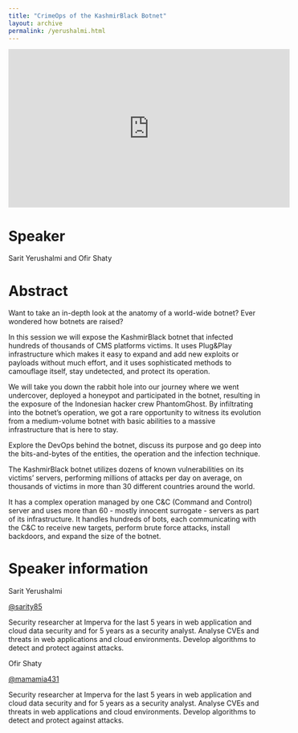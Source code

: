 ```yaml
---
title: "CrimeOps of the KashmirBlack Botnet"
layout: archive
permalink: /yerushalmi.html
---
```


<iframe width="560" height="315" src="https://www.youtube.com/embed/sw1A4mrZwT8" title="YouTube video player" frameborder="0" allow="accelerometer; autoplay; clipboard-write; encrypted-media; gyroscope; picture-in-picture" allowfullscreen></iframe>

# Speaker

Sarit Yerushalmi and Ofir Shaty

# Abstract

Want to take an in-depth look at the anatomy of a world-wide botnet? Ever wondered how botnets are raised?

In this session we will expose the KashmirBlack botnet that infected hundreds of thousands of CMS platforms victims. It uses Plug&Play infrastructure which makes it easy to expand and add new exploits or payloads without much effort, and it uses sophisticated methods to camouflage itself, stay undetected, and protect its operation.

We will take you down the rabbit hole into our journey where we went undercover, deployed a honeypot and participated in the botnet, resulting in the exposure of the Indonesian hacker crew PhantomGhost. By infiltrating into the botnet’s operation, we got a rare opportunity to witness its evolution from a medium-volume botnet with basic abilities to a massive infrastructure that is here to stay.

Explore the DevOps behind the botnet, discuss its purpose and go deep into the bits-and-bytes of the entities, the operation and the infection technique.

The KashmirBlack botnet utilizes dozens of known vulnerabilities on its victims’ servers, performing millions of attacks per day on average, on thousands of victims in more than 30 different countries around the world.

It has a complex operation managed by one C&C (Command and Control) server and uses more than 60 - mostly innocent surrogate - servers as part of its infrastructure. It handles hundreds of bots, each communicating with the C&C to receive new targets, perform brute force attacks, install backdoors, and expand the size of the botnet.

# Speaker information

Sarit Yerushalmi

[@sarity85](https://twitter.com/sarity85)

Security researcher at Imperva for the last 5 years in web application and cloud data security and for 5 years as a security analyst. Analyse CVEs and threats in web applications and cloud environments. Develop algorithms to detect and protect against attacks.

Ofir Shaty

[@mamamia431](https://twitter.com/mamamia431)

Security researcher at Imperva for the last 5 years in web application and cloud data security and for 5 years as a security analyst. Analyse CVEs and threats in web applications and cloud environments. Develop algorithms to detect and protect against attacks.
